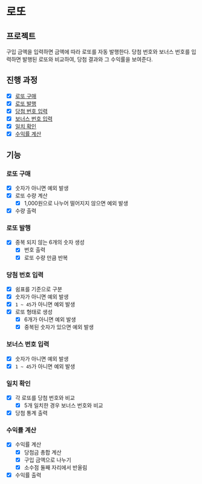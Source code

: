 # 로또

## 프로젝트

구입 금액을 입력하면 금액에 따라 로또를 자동 발행한다.
당첨 번호와 보너스 번호를 입력하면 발행된 로또와 비교하여,
당첨 결과와 그 수익률을 보여준다.

## 진행 과정

- [x] [로또 구매](#로또-구매)
- [x] [로또 발행](#로또-발행)
- [x] [당첨 번호 입력](#당첨-번호-입력)
- [x] [보너스 번호 입력](#보너스-번호-입력)
- [x] [일치 확인](#일치-확인)
- [x] [수익률 계산](#수익률-계산)

## 기능

### 로또 구매

- [x] 숫자가 아니면 예외 발생
- [x] 로또 수량 계산
  - [x] 1,000원으로 나누어 떨어지지 않으면 예외 발생
- [x] 수량 출력

### 로또 발행

- [x] 중복 되지 않는 6개의 숫자 생성
  - [x] 번호 출력
  - [x] 로또 수량 만큼 반복

### 당첨 번호 입력

- [x] 쉼표를 기준으로 구분
- [x] 숫자가 아니면 예외 발생
- [x] `1 ~ 45`가 아니면 예외 발생
- [x] 로또 형태로 생성
  - [x] 6개가 아니면 예외 발생
  - [x] 중복된 숫자가 있으면 예외 발생

### 보너스 번호 입력

- [x] 숫자가 아니면 예외 발생
- [x] `1 ~ 45`가 아니면 예외 발생

### 일치 확인

- [x] 각 로또를 당첨 번호와 비교
  - [x] 5개 일치한 경우 보너스 번호와 비교
- [x] 당첨 통계 출력

### 수익률 계산

- [x] 수익률 계산
  - [x] 당첨금 총합 계산
  - [x] 구입 금액으로 나누기
  - [x] 소수점 둘째 자리에서 반올림
- [x] 수익률 출력